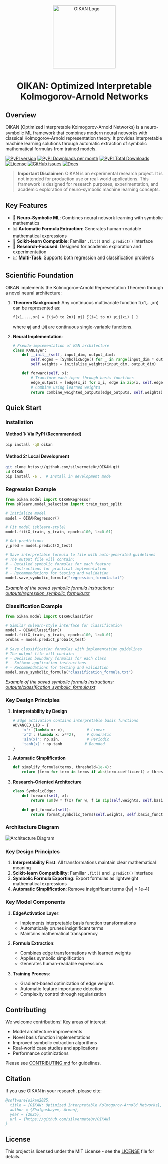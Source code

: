 <!-- logo in the center -->
<div align="center">
<img src="https://raw.githubusercontent.com/silvermete0r/oikan/main/docs/media/oikan_logo.png" alt="OIKAN Logo" width="200"/>

<h1>OIKAN: Optimized Interpretable Kolmogorov-Arnold Networks</h1>
</div>

## Overview
OIKAN (Optimized Interpretable Kolmogorov-Arnold Networks) is a neuro-symbolic ML framework that combines modern neural networks with classical Kolmogorov-Arnold representation theory. It provides interpretable machine learning solutions through automatic extraction of symbolic mathematical formulas from trained models.

[![PyPI version](https://badge.fury.io/py/oikan.svg)](https://badge.fury.io/py/oikan)
[![PyPI Downloads per month](https://img.shields.io/pypi/dm/oikan.svg)](https://pypistats.org/packages/oikan)
[![PyPI Total Downloads](https://static.pepy.tech/badge/oikan)](https://pepy.tech/projects/oikan)
[![License](https://img.shields.io/badge/License-MIT-blue.svg)](https://opensource.org/licenses/MIT)
[![GitHub issues](https://img.shields.io/github/issues/silvermete0r/OIKAN.svg)](https://github.com/silvermete0r/oikan/issues)
[![Docs](https://img.shields.io/badge/docs-passing-brightgreen)](https://silvermete0r.github.io/oikan/)

> **Important Disclaimer**: OIKAN is an experimental research project. It is not intended for production use or real-world applications. This framework is designed for research purposes, experimentation, and academic exploration of neuro-symbolic machine learning concepts.

## Key Features
- 🧠 **Neuro-Symbolic ML**: Combines neural network learning with symbolic mathematics
- 📊 **Automatic Formula Extraction**: Generates human-readable mathematical expressions
- 🎯 **Scikit-learn Compatible**: Familiar `.fit()` and `.predict()` interface
- 🔬 **Research-Focused**: Designed for academic exploration and experimentation
- 📈 **Multi-Task**: Supports both regression and classification problems

## Scientific Foundation

OIKAN implements the Kolmogorov-Arnold Representation Theorem through a novel neural architecture:

1. **Theorem Background**: Any continuous multivariate function f(x1,...,xn) can be represented as:
   ```
   f(x1,...,xn) = ∑(j=0 to 2n){ φj( ∑(i=1 to n) ψij(xi) ) }
   ```
   where φj and ψij are continuous single-variable functions.

2. **Neural Implementation**:
   ```python
   # Pseudo-implementation of KAN architecture
   class KANLayer:
       def __init__(self, input_dim, output_dim):
           self.edges = [SymbolicEdge() for _ in range(input_dim * output_dim)]
           self.weights = initialize_weights(input_dim, output_dim)
   
       def forward(self, x):
           # Transform each input through basis functions
           edge_outputs = [edge(x_i) for x_i, edge in zip(x, self.edges)]
           # Combine using learned weights
           return combine_weighted_outputs(edge_outputs, self.weights)
   ```

## Quick Start

### Installation

#### Method 1: Via PyPI (Recommended)
```bash
pip install -qU oikan
```

#### Method 2: Local Development
```bash
git clone https://github.com/silvermete0r/OIKAN.git
cd OIKAN
pip install -e .  # Install in development mode
```

### Regression Example
```python
from oikan.model import OIKANRegressor
from sklearn.model_selection import train_test_split

# Initialize model 
model = OIKANRegressor()

# Fit model (sklearn-style)
model.fit(X_train, y_train, epochs=100, lr=0.01)

# Get predictions
y_pred = model.predict(X_test)

# Save interpretable formula to file with auto-generated guidelines
# The output file will contain:
# - Detailed symbolic formulas for each feature
# - Instructions for practical implementation
# - Recommendations for testing and validation
model.save_symbolic_formula("regression_formula.txt")
```

*Example of the saved symbolic formula instructions: [outputs/regression_symbolic_formula.txt](outputs/regression_symbolic_formula.txt)*


### Classification Example
```python
from oikan.model import OIKANClassifier

# Similar sklearn-style interface for classification
model = OIKANClassifier()
model.fit(X_train, y_train, epochs=100, lr=0.01)
probas = model.predict_proba(X_test)

# Save classification formulas with implementation guidelines
# The output file will contain:
# - Decision boundary formulas for each class
# - Softmax application instructions
# - Recommendations for testing and validation
model.save_symbolic_formula("classification_formula.txt")
```

*Example of the saved symbolic formula instructions: [outputs/classification_symbolic_formula.txt](outputs/classification_symbolic_formula.txt)*


### Key Design Principles

1. **Interpretability by Design**
   ```python
   # Edge activation contains interpretable basis functions
   ADVANCED_LIB = {
       'x': (lambda x: x),          # Linear
       'x^2': (lambda x: x**2),     # Quadratic
       'sin(x)': np.sin,            # Periodic
       'tanh(x)': np.tanh          # Bounded
   }
   ```

2. **Automatic Simplification**
   ```python
   def simplify_formula(terms, threshold=1e-4):
       return [term for term in terms if abs(term.coefficient) > threshold]
   ```

3. **Research-Oriented Architecture**
   ```python
   class SymbolicEdge:
       def forward(self, x):
           return sum(w * f(x) for w, f in zip(self.weights, self.basis_functions))
           
       def get_formula(self):
           return format_symbolic_terms(self.weights, self.basis_functions)
   ```

### Architecture Diagram

![Architecture Diagram](https://raw.githubusercontent.com/silvermete0r/oikan/main/docs/media/oikan_model_architecture_v0.0.2.2.png)

### Key Design Principles

1. **Interpretability First**: All transformations maintain clear mathematical meaning
2. **Scikit-learn Compatibility**: Familiar `.fit()` and `.predict()` interface
3. **Symbolic Formula Exporting**: Export formulas as lightweight mathematical expressions
4. **Automatic Simplification**: Remove insignificant terms (|w| < 1e-4)


### Key Model Components

1. **EdgeActivation Layer**:
   - Implements interpretable basis function transformations
   - Automatically prunes insignificant terms
   - Maintains mathematical transparency

2. **Formula Extraction**:
   - Combines edge transformations with learned weights
   - Applies symbolic simplification
   - Generates human-readable expressions

3. **Training Process**:
   - Gradient-based optimization of edge weights
   - Automatic feature importance detection
   - Complexity control through regularization

## Contributing

We welcome contributions! Key areas of interest:

- Model architecture improvements
- Novel basis function implementations
- Improved symbolic extraction algorithms
- Real-world case studies and applications
- Performance optimizations

Please see [CONTRIBUTING.md](CONTRIBUTING.md) for guidelines.

## Citation

If you use OIKAN in your research, please cite:

```bibtex
@software{oikan2025,
  title = {OIKAN: Optimized Interpretable Kolmogorov-Arnold Networks},
  author = {Zhalgasbayev, Arman},
  year = {2025},
  url = {https://github.com/silvermete0r/OIKAN}
}
```

## License
This project is licensed under the MIT License - see the [LICENSE](LICENSE) file for details.